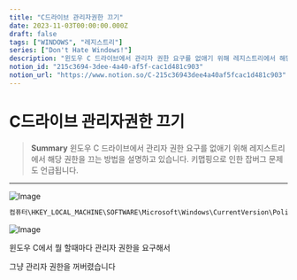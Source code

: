 ```yaml
---
title: "C드라이브 관리자권한 끄기"
date: 2023-11-03T00:00:00.000Z
draft: false
tags: ["WINDOWS", "레지스트리"]
series: ["Don't Hate Windows!"]
description: "윈도우 C 드라이브에서 관리자 권한 요구를 없애기 위해 레지스트리에서 해당 권한을 끄는 방법을 설명하고 있습니다. 키맵핑으로 인한 잡버그 문제도 언급됩니다."
notion_id: "215c3694-3dee-4a40-af5f-cac1d481c903"
notion_url: "https://www.notion.so/C-215c36943dee4a40af5fcac1d481c903"
---
```


# C드라이브 관리자권한 끄기

> **Summary**
> 윈도우 C 드라이브에서 관리자 권한 요구를 없애기 위해 레지스트리에서 해당 권한을 끄는 방법을 설명하고 있습니다. 키맵핑으로 인한 잡버그 문제도 언급됩니다.

---

![Image](https://prod-files-secure.s3.us-west-2.amazonaws.com/09ccd4d5-876c-4bba-bbdf-cc77a0a11257/11cd1f3c-70bb-4ab7-9e2c-2f1936e43f10/Untitled.png?X-Amz-Algorithm=AWS4-HMAC-SHA256&X-Amz-Content-Sha256=UNSIGNED-PAYLOAD&X-Amz-Credential=ASIAZI2LB466Q5Y555KO%2F20250724%2Fus-west-2%2Fs3%2Faws4_request&X-Amz-Date=20250724T115900Z&X-Amz-Expires=3600&X-Amz-Security-Token=IQoJb3JpZ2luX2VjEAQaCXVzLXdlc3QtMiJHMEUCIQDdlvnw151x%2FWooUxKbNfX6F%2B8OFtPBC%2FU3llOOFVTMDQIgDnzZJTjA2RMk%2B18PTm5GFz0yuVI0%2FMAdWQa42qMPHFUq%2FwMILRAAGgw2Mzc0MjMxODM4MDUiDLoXx2weyYINexJO%2FCrcA0uyaYlVhYjUpdbjYEnRPDKe9fH37qTC9ZKPc%2FuhD78NgxZ%2B6tHmLcW6FSL5Q55PqciLecJtCaNz8DYXCQnj8AQMpPBvteHcktToUsSrQbh4Ia4FtRzz1CSUiz7H6HHAMO6FU3o9FYFq2GvxyfLEd0pATPcI0gYuaz79SdP7SCoZs5XhRj0H6YB7FgsxwYJcdXcc8hTo1CwCfCEAB0bFUUtN79t5p9yFhV1jHHqg0QHDuZdz5R4tA2AKqW0Xf0bTMvoZZBOpKkoSNa6WgSk4At5KHoWAxQ0x%2F%2FkaJXKr%2Bx5lTOZ%2FXjYlJPSq4mTSITDMgOIiPJlZCrot5KNl4dU%2FgKiNtX%2FufcT6qFYeW8GvL8VzI82mHBhUS3MBssMteonsGPToukZ%2FXotu7FU7B9Jx9%2BV4qp4t8bJ44C97q7oBeWPGaY0vb54fY9tKOWHfp6yx6EXNYVKXT8cw8V%2FVzUq19ffcPwW0JVa9DAsIfA1A6J2r4EHaA4aF6IiioThNFihroJwt%2BilqVXgvQqiefjrB3nw738knhAfOdu%2F1TrmNcZtWxurlDjwDSg8hdluPmEM8OYhzJq1vQS2KvMLROGLRAEIOqz74kwnmzsvsEhQXnncHK%2BowVaDVvXJ0QtBWMI6%2FiMQGOqUByujv0tBQN4ZX7nHKAtUOSboqFrpFZ0hC22ICAmvOAC36b0vDYIYyN%2Bej1tYZNoKnszCcTrMFlJt%2BTqmMV2bn8soIxrPr2QOBtW4c1QyAm%2FRb19GFmI%2B%2Bs%2BawrRFdmkoAgJUPdXllbNu5yfUMgTAkPq%2Fms4G9U4vycSSpQGsqClh05alnaFEI%2BMeQyJ5PlT%2B1PixrvIQciugOVz5cDQd9xdpWZQTy&X-Amz-Signature=c3af7b791aca4cc64c14f11a14bb92e44a15cab9fc9257c391787ff31ffed7ad&X-Amz-SignedHeaders=host&x-amz-checksum-mode=ENABLED&x-id=GetObject)

```c#
컴퓨터\HKEY_LOCAL_MACHINE\SOFTWARE\Microsoft\Windows\CurrentVersion\Policies\System
```

![Image](https://prod-files-secure.s3.us-west-2.amazonaws.com/09ccd4d5-876c-4bba-bbdf-cc77a0a11257/8525155b-0b61-444e-b8d9-9b4f0e2305d5/Untitled.png?X-Amz-Algorithm=AWS4-HMAC-SHA256&X-Amz-Content-Sha256=UNSIGNED-PAYLOAD&X-Amz-Credential=ASIAZI2LB466Q5Y555KO%2F20250724%2Fus-west-2%2Fs3%2Faws4_request&X-Amz-Date=20250724T115900Z&X-Amz-Expires=3600&X-Amz-Security-Token=IQoJb3JpZ2luX2VjEAQaCXVzLXdlc3QtMiJHMEUCIQDdlvnw151x%2FWooUxKbNfX6F%2B8OFtPBC%2FU3llOOFVTMDQIgDnzZJTjA2RMk%2B18PTm5GFz0yuVI0%2FMAdWQa42qMPHFUq%2FwMILRAAGgw2Mzc0MjMxODM4MDUiDLoXx2weyYINexJO%2FCrcA0uyaYlVhYjUpdbjYEnRPDKe9fH37qTC9ZKPc%2FuhD78NgxZ%2B6tHmLcW6FSL5Q55PqciLecJtCaNz8DYXCQnj8AQMpPBvteHcktToUsSrQbh4Ia4FtRzz1CSUiz7H6HHAMO6FU3o9FYFq2GvxyfLEd0pATPcI0gYuaz79SdP7SCoZs5XhRj0H6YB7FgsxwYJcdXcc8hTo1CwCfCEAB0bFUUtN79t5p9yFhV1jHHqg0QHDuZdz5R4tA2AKqW0Xf0bTMvoZZBOpKkoSNa6WgSk4At5KHoWAxQ0x%2F%2FkaJXKr%2Bx5lTOZ%2FXjYlJPSq4mTSITDMgOIiPJlZCrot5KNl4dU%2FgKiNtX%2FufcT6qFYeW8GvL8VzI82mHBhUS3MBssMteonsGPToukZ%2FXotu7FU7B9Jx9%2BV4qp4t8bJ44C97q7oBeWPGaY0vb54fY9tKOWHfp6yx6EXNYVKXT8cw8V%2FVzUq19ffcPwW0JVa9DAsIfA1A6J2r4EHaA4aF6IiioThNFihroJwt%2BilqVXgvQqiefjrB3nw738knhAfOdu%2F1TrmNcZtWxurlDjwDSg8hdluPmEM8OYhzJq1vQS2KvMLROGLRAEIOqz74kwnmzsvsEhQXnncHK%2BowVaDVvXJ0QtBWMI6%2FiMQGOqUByujv0tBQN4ZX7nHKAtUOSboqFrpFZ0hC22ICAmvOAC36b0vDYIYyN%2Bej1tYZNoKnszCcTrMFlJt%2BTqmMV2bn8soIxrPr2QOBtW4c1QyAm%2FRb19GFmI%2B%2Bs%2BawrRFdmkoAgJUPdXllbNu5yfUMgTAkPq%2Fms4G9U4vycSSpQGsqClh05alnaFEI%2BMeQyJ5PlT%2B1PixrvIQciugOVz5cDQd9xdpWZQTy&X-Amz-Signature=a55b98c857dc08330c8788f4fccd002f417eb6dbb488be32fe5c4016cf63471d&X-Amz-SignedHeaders=host&x-amz-checksum-mode=ENABLED&x-id=GetObject)


윈도우 C에서 뭘 할때마다 관리자 권한을 요구해서


그냥 관리자 권한을 꺼버렸습니다 


